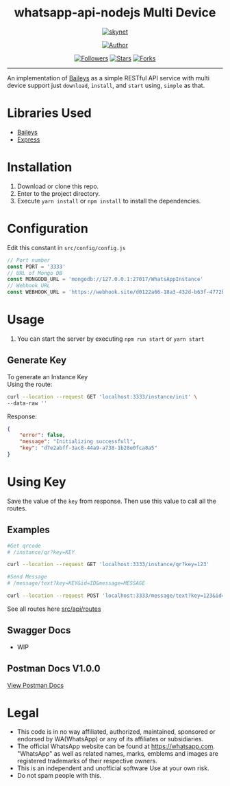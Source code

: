 <h1 align="center"> whatsapp-api-nodejs Multi Device</h1>
</p>
<p align="center">
<a href="#"><img title="skynet" src="https://img.shields.io/badge/whatsapp api nodejs Multi Device-black?style=for-the-badge"></a>
</p>
<p align="center">
<a href="https://github.com/salman0ansari"><img title="Author" src="https://img.shields.io/badge/Author-Mohd Salman Ansari-black.svg?style=for-the-badge&logo=github"></a>
</p>
<p align="center">
<a href="https://github.com/salman0ansari/whatsapp-api-nodejs"><img title="Followers" src="https://img.shields.io/github/followers/salman0ansari?color=black&style=flat-square"></a>
<a href="https://github.com/salman0ansari/whatsapp-api-nodejs"><img title="Stars" src="https://img.shields.io/github/stars/salman0ansari/whatsapp-api-nodejs?color=black&style=flat-square"></a>
<a href="https://github.com/salman0ansari/whatsapp-api-nodejs/network/members"><img title="Forks" src="https://img.shields.io/github/forks/salman0ansari/whatsapp-api-nodejs?color=black&style=flat-square"></a>

---
An implementation of [Baileys](https://github.com/adiwajshing/Baileys/) as a simple RESTful API service with multi device support just `download`, `install`, and `start` using, `simple` as that.
# Libraries Used
- [Baileys](https://github.com/adiwajshing/Baileys/)
- [Express](https://github.com/expressjs/express)
# Installation

1. Download or clone this repo.
2. Enter to the project directory.
3. Execute `yarn install` or `npm install` to install the dependencies.

# Configuration

Edit this constant in `src/config/config.js`

```js
// Port number
const PORT = '3333'
// URL of Mongo DB
const MONGODB_URL = 'mongodb://127.0.0.1:27017/WhatsAppInstance'
// Webhook URL
const WEBHOOK_URL = 'https://webhook.site/d0122a66-18a3-432d-b63f-4772b190dd72'
```

# Usage

1. You can start the server by executing `npm run start` or `yarn start`  
## Generate Key
To generate an Instance Key  
Using the route:
```bash
curl --location --request GET 'localhost:3333/instance/init' \
--data-raw ''
```

Response:
```json
{
    "error": false,
    "message": "Initializing successfull",
    "key": "d7e2abff-3ac8-44a9-a738-1b28e0fca8a5"
}
```

# Using Key
Save the value of the `key` from response. Then use this value to call all the routes.

## Examples

```sh
#Get qrcode
# /instance/qr?key=KEY

curl --location --request GET 'localhost:3333/instance/qr?key=123'
```
```sh
#Send Message
# /message/text?key=KEY&id=ID&message=MESSAGE

curl --location --request POST 'localhost:3333/message/text?key=123&id=919999999999&message=Hello World'
```
See all routes here [src/api/routes](https://github.com/salman0ansari/whatsapp-api-nodejs/src/api/routes)

## Swagger Docs
- WIP

## Postman Docs V1.0.0
<a href="https://documenter.getpostman.com/view/6033139/UVsPPjSH" target="_blank"> View Postman Docs</a>

# Legal

-   This code is in no way affiliated, authorized, maintained, sponsored or endorsed by WA(WhatsApp) or any of its affiliates or subsidiaries.
-   The official WhatsApp website can be found at https://whatsapp.com. "WhatsApp" as well as related names, marks, emblems and images are registered trademarks of their respective owners.
-   This is an independent and unofficial software Use at your own risk.
-   Do not spam people with this.
